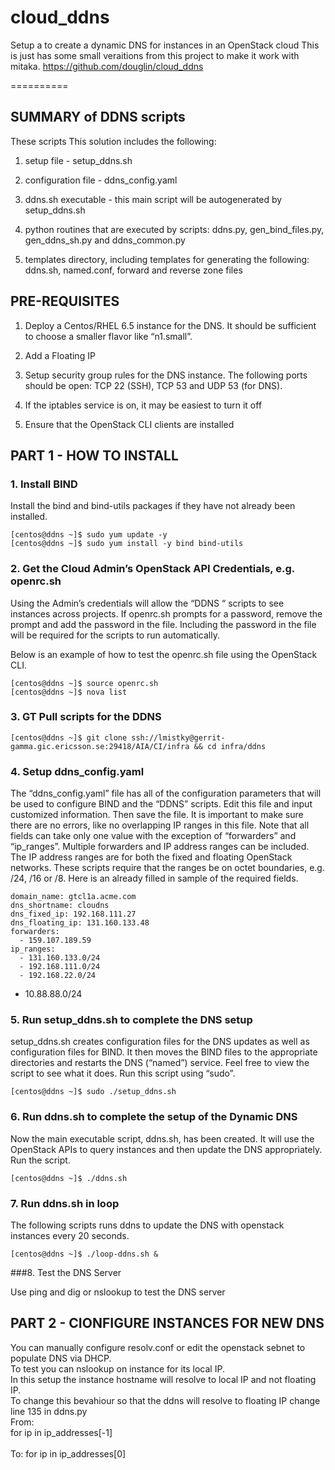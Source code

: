 cloud_ddns
==========

Setup a to create a dynamic DNS for instances in an OpenStack cloud
This is just has some small veraitions from this project to make it work with mitaka.
https://github.com/douglin/cloud_ddns

==========

SUMMARY of DDNS scripts
-----------------------

These scripts 
This solution includes the following:

1.  setup file - setup_ddns.sh

2.  configuration file - ddns_config.yaml

3.  ddns.sh executable - this main script will be autogenerated by setup_ddns.sh

4.  python routines that are executed by scripts: ddns.py, gen_bind_files.py, gen_ddns_sh.py and ddns_common.py

5.  templates directory, including templates for generating the following: ddns.sh, named.conf, forward and reverse zone files

PRE-REQUISITES
--------------

1.  Deploy a Centos/RHEL 6.5 instance for the DNS. It should be sufficient to choose a smaller flavor like “n1.small”.

2.  Add a Floating IP

3.  Setup security group rules for the DNS instance. The following ports should be open: TCP 22 (SSH), TCP 53 and UDP 53 (for DNS).

4.  If the iptables service is on, it may be easiest to turn it off

5.  Ensure that the OpenStack CLI clients are installed 


PART 1 - HOW TO INSTALL
-----------------------

### 1. Install BIND

Install the bind and bind-utils packages if they have not already been installed.

    [centos@ddns ~]$ sudo yum update -y
    [centos@ddns ~]$ sudo yum install -y bind bind-utils

### 2. Get the Cloud Admin’s OpenStack API Credentials, e.g. openrc.sh

Using the Admin’s credentials will allow the “DDNS “ scripts to see instances across projects. 
If openrc.sh prompts for a password, remove the prompt and add the password in the file. Including the password in the file will be required for the scripts to run automatically. 

Below is an example of how to test the openrc.sh file using the OpenStack CLI.

    [centos@ddns ~]$ source openrc.sh 
    [centos@ddns ~]$ nova list

### 3. GT Pull scripts for the DDNS 


    [centos@ddns ~]$ git clone ssh://lmistky@gerrit-gamma.gic.ericsson.se:29418/AIA/CI/infra && cd infra/ddns
     
### 4. Setup ddns_config.yaml

The “ddns_config.yaml” file has all of the configuration parameters that will be used to configure BIND and the “DDNS” scripts. Edit this file and input customized information. Then save the file.  It is important to make sure there are no errors, like no overlapping IP ranges in this file. Note that all fields can take only one value with the exception of “forwarders” and “ip_ranges”. Multiple forwarders and IP address ranges can be included. The IP address ranges are for both the fixed and floating OpenStack networks. These scripts require that the ranges be on octet boundaries, e.g. /24, /16 or /8.
Here is an already filled in sample of the required fields.

    
    domain_name: gtcl1a.acme.com
    dns_shortname: cloudns
    dns_fixed_ip: 192.168.111.27
    dns_floating_ip: 131.160.133.48
    forwarders:
      - 159.107.189.59
    ip_ranges:
      - 131.160.133.0/24 
      - 192.168.111.0/24   
      - 192.168.22.0/24    
  - 10.88.88.0/24  

### 5. Run setup_ddns.sh to complete the DNS setup

setup_ddns.sh creates configuration files for the DNS updates as well as configuration files for BIND. It then moves the BIND files to the appropriate directories and restarts the DNS (“named”) service.  Feel free to view the script to see what it does. Run this script using “sudo”. 

    [centos@ddns ~]$ sudo ./setup_ddns.sh

### 6. Run ddns.sh to complete the setup of the Dynamic DNS

Now the main executable script, ddns.sh, has been created. It will use the OpenStack APIs to query instances and then update the DNS appropriately. Run the script.

    [centos@ddns ~]$ ./ddns.sh

### 7. Run ddns.sh in loop

The following scripts runs ddns to update the DNS with openstack instances every 20 seconds.

    [centos@ddns ~]$ ./loop-ddns.sh &


###8. Test the DNS Server

Use ping and dig or nslookup to test the DNS server

PART 2 - CIONFIGURE INSTANCES FOR NEW DNS
---------------------------------

You can manually configure resolv.conf or edit the openstack sebnet to populate DNS via DHCP.
<br>
To test you can nslookup on instance for its local IP.<br>
In this setup the instance hostname will resolve to local IP and not floating IP. <br>
To change this bevahiour so that the ddns will resolve to floating IP change line 135 in ddns.py<br>
From:<br>
for ip in ip_addresses[-1] <br>
<br>
To:
for ip in ip_addresses[0] <br>
